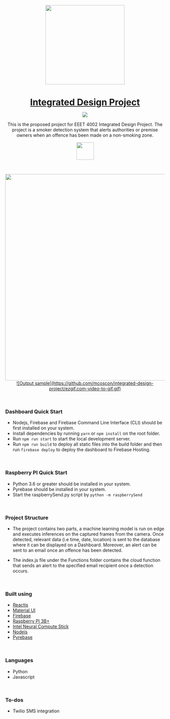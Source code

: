<p align="center">
<a href="https://designrevision.com/downloads/shards-dashboard-lite-react/">
<img src="assets/preview.png" width="250" />
</a>
</p>

<h1 align="center" style="border-bottom: none !important; margin-bottom: 5px !important;"><a href="https://designrevision.com/downloads/shards-dashboard-lite-react/">Integrated Design Project</a></h1>
<p align="center">
  <a href="#">
    <img src="https://img.shields.io/badge/License-MIT-brightgreen.svg" />
  </a>
</p>

<p align="center">
This is the proposed project for EEET 4002 Integrated Design Project. The project is a smoker detection system that alerts authorities or premise owners when an offence has been made on a non-smoking zone. 
</p>

<p align="center">
  <a href="https://www.google.com/">
    <img height="55px" src="assets/btn-live-preview.png" />
  </a>
</p>

<br />

<p align="center">
<a href="https://designrevision.com/downloads/shards-dashboard-lite-react">
<img src="https://media.giphy.com/media/KpAPQVW9lWnWU/giphy.gif" width="650" />
  ![Output sample](https://github.com/mcoscon/integrated-design-project/ezgif.com-video-to-gif.gif)
</a>
</p>

<br />

### Dashboard Quick Start 
* Nodejs, Firebase and Firebase Command Line Interface (CLI) should be first installed on your system.
* Install dependencies by running `yarn` or `npm install` on the root folder.
* Run `npm run start` to start the local development server.
* Run `npm run build` to deploy all static files into the build folder and then run `firebase deploy` to deploy the dashboard to Firebase Hosting.

<br />

### Raspberry PI Quick Start 
* Python 3.6 or greater should be installed in your system.
* Pyrebase should be installed in your system.
* Start the raspberrySend.py script by `python -m raspberrySend`

<br />

### Project Structure

- The project contains two parts, a machine learning model is run on edge and executes inferences on the captured frames from the camera. Once detected, relevant data (i.e time, date, location) is sent to the database where it can be displayed on a Dashboard. Moreover, an alert can be sent to an email once an offence has been detected.

- The index.js file under the Functions folder contains the cloud function that sends an alert to the specified email recipient once a detection occurs.
<br />

### Built using
- [Reactjs](https://reactjs.org/)
- [Material UI](https://material-ui.com/)
- [Firebase](https://firebase.google.com/)
- [Raspberry PI 3B+](https://www.raspberrypi.org/)
- [Intel Neural Compute Stick](https://software.intel.com/en-us/articles/intel-movidius-neural-compute-stick)
- [Nodejs](https://nodejs.org/en/)
- [Pyrebase](https://github.com/thisbejim/Pyrebase)

<br />

### Languages
- Python
- Javascript

<br />

### To-dos
- Twilio SMS integration

